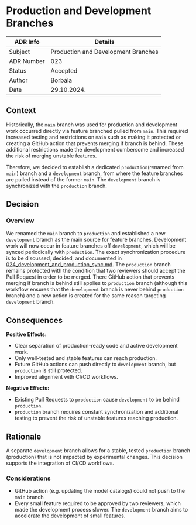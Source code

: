 # Production and Development Branches

| ADR Info            | Details           |
|---------------------|-------------------|
| Subject             | Production and Development Branches  |
| ADR Number          | 023   |
| Status              | Accepted   |
| Author              | Borbála   |
| Date                | 29.10.2024.     |

## Context
Historically, the `main` branch was used for production and development work occurred directly via feature branched pulled from `main`. This required increased testing and restrictions on `main` such as making it protected or creating a GitHub action that prevents merging if branch is behind. These additional restrictions made the development cumbersome and increased the risk of merging unstable features.

Therefore, we decided to establish a dedicated `production`(renamed from `main`) branch and a `development` branch, from where the feature branches are pulled instead of the former `main`. The `development` branch is synchronized with the `production` branch.


## Decision

### Overview

We renamed the `main` branch to `production` and established a new `development` branch as the main source for feature branches. Development work will now occur in feature branches off `development`, which will be synced periodically with `production`. The exact synchronization procedure is to be discussed, decided, and documented in [024_development_and_production_sync.md](/documentation/ADRs/024_development_and_production_sync.md). The `production` branch remains protected with the condition that two reviewers should accept the Pull Request in order to be merged. There GitHub action that prevents merging if branch is behind still applies to `production` branch (although this workflow ensures that the `development` branch is never behind `production` branch) and a new action is created for the same reason targeting `development` branch.

## Consequences

**Positive Effects:**
- Clear separation of production-ready code and active development work.
- Only well-tested and stable features can reach production.
- Future GitHub actions can push directly to `development` branch, but `production` is still protected.
- Improved alignment with CI/CD workflows.

**Negative Effects:**
- Existing Pull Requests to `production` cause `development` to be behind `production`.
- `production` branch requires constant synchronization and additional testing to prevent the risk of unstable features reaching production.

## Rationale

A separate `development` branch allows for a stable, tested `production` branch (production) that is not impacted by experimental changes. This decision supports the integration of CI/CD workflows.

### Considerations

- GitHub action (e.g. updating the model catalogs) could not push to the `main` branch
- Every small feature required to be approved by two reviewers, which made the development process slower. The `development` branch aims to accelerate the development of small features.
